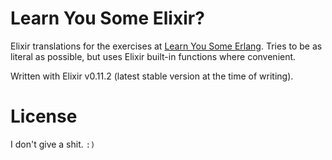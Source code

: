 Learn You Some Elixir?
====================== 

Elixir translations for the exercises at [Learn You Some Erlang][lyse]. Tries
to be as literal as possible, but uses Elixir built-in functions where convenient.

Written with Elixir v0.11.2 (latest stable version at the time of writing).

License
=======

I don't give a shit. `:)`

[lyse]: http://learnyousomeerlang.com/content

